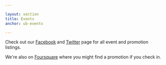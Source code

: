 ```yaml
---

layout: section
title: Events
anchor: ub-events

---
```

Check out our <a target="_blank" href="http://facebook.com/urbeankl">Facebook</a> and <a target="_blank" href="http://twitter.com/urbeankl">Twitter</a> page for all event and promotion listings.
  
We're also on <a target="_blank" href="https://foursquare.com/v/urbean/52661f4a498e0506a3ebcd5d">Foursquare</a> where you might find a promotion if you check in. 